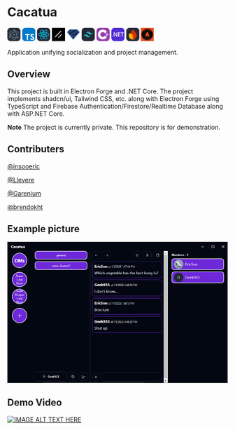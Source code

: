 # Cacatua
<img src="https://github.com/insooeric/Cacatua-Description/blob/main/Electron.svg" alt="Image" width="30" title="Electron"/>
<img src="https://github.com/insooeric/Cacatua-Description/blob/main/TypeScript.svg" alt="Image" width="30" title="TypeScript"/>
<img src="https://github.com/insooeric/Cacatua-Description/blob/main/React.svg" alt="Image" width="30" title="React"/>
<img src="https://github.com/insooeric/Cacatua-Description/blob/main/Shadcn_UI.svg" alt="Image" width="30" title="Shadcn/UI"/>
<img src="https://github.com/insooeric/Cacatua-Description/blob/main/Zod.svg" alt="Image" width="30" title="Zod"/>
<img src="https://github.com/insooeric/Cacatua-Description/blob/main/TailwindCSS.svg" alt="Image" width="30" title="Tailwind CSS"/>
<img src="https://github.com/insooeric/Cacatua-Description/blob/main/C_Sharp.svg" alt="Image" width="30" title="C Sharp"/>
<img src="https://github.com/insooeric/Cacatua-Description/blob/main/DotNet.svg" alt="Image" width="30" title="DotNet"/>
<img src="https://github.com/insooeric/Cacatua-Description/blob/main/Firebase.svg" alt="Image" width="30" title="Firebase"/>
<img src="https://github.com/insooeric/Cacatua-Description/blob/main/OAuth.jpeg" alt="Image" width="30" title="OAuth"/>

Application unifying socialization and project management.

## Overview
This project is built in Electron Forge and .NET Core.
The project implements shadcn/ui, Tailwind CSS, etc. along with Electron Forge using TypeScript and Firebase Authentication/Firestore/Realtime Database along with ASP.NET Core.

**Note**
The project is currently private. This repository is for demonstration.

## Contributers
[@insooeric](https://github.com/insooeric)

[@Llevere](https://github.com/Llevere)

[@Garenium](https://github.com/Garenium)

[@brendokht](https://github.com/brendokht)

## Example picture

<img src="https://github.com/insooeric/Cacatua-Description/blob/main/cacatua_pic1.png" alt="Cacatua_Img"/>

## Demo Video
[![IMAGE ALT TEXT HERE](https://img.youtube.com/vi/t9gAavqbSgY/0.jpg)](https://www.youtube.com/watch?v=t9gAavqbSgY)
